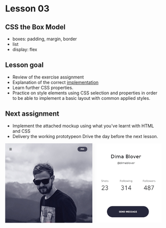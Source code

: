 # Lesson 03


## CSS the Box Model

- boxes: padding, margin, border
- list
- display: flex


## Lesson goal

- Review of the exercise assignment
- Explanation of the correct [implementation](exercises/price_mockup.html)
- Learn further CSS properties.
- Practice on style elements using CSS selection and properties in order to be able to implement a basic layout with common applied styles.


## Next assignment

- Implement the attached mockup using what you've learnt with HTML and CSS
- Delivery the working prototypeon Drive the day before the next lesson. 

![](profile_mockup.jpg)